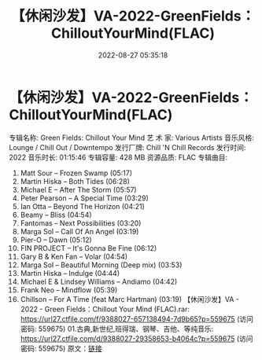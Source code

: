 ﻿---
title: 【休闲沙发】VA-2022-GreenFields：ChilloutYourMind(FLAC)
date: 2022-08-27 05:35:18
categories: 古典音乐、新世纪、纯音雅乐
tags: 纯音雅乐
---
# 【休闲沙发】VA-2022-GreenFields：ChilloutYourMind(FLAC)

专辑名称: Green Fields: Chillout Your Mind
艺 术 家: Various Artists
音乐风格: Lounge / Chill Out / Downtempo
发行厂牌: Chill 'N Chill Records
发行时间: 2022
音乐时长: 01:15:46
专辑容量: 428 MB
资源品质: FLAC
专辑曲目:
01. Matt Sour – Frozen Swamp (05:17)
02. Martin Hiska – Both Tides (06:28)
03. Michael E – After The Storm (05:57)
04. Peter Pearson – A Special Time (03:29)
05. Ian Otta – Beyond The Horizon (04:21)
06. Beamy – Bliss (04:54)
07. Fantomas – Next Possibilities (03:20)
08. Marga Sol – Call Of An Angel (03:19)
09. Pier-O – Dawn (05:12)
10. FIN PROJECT – It's Gonna Be Fine (06:12)
11. Gary B & Ken Fan – Volar (04:54)
12. Marga Sol – Beautiful Morning (Deep mix) (03:53)
13. Martin Hiska – Indulge (04:44)
14. Michael E & Lindsey Williams – Andiamo (04:42)
15. Frank Neo – Mindflow (05:39)
16. Chillson – For A Time (feat Marc Hartman) (03:19)
【休闲沙发】VA - 2022 - Green Fields：Chillout
Your Mind (FLAC).rar: https://url27.ctfile.com/f/9388027-657138494-7d9b65?p=559675
(访问密码: 559675)
01.古典,新世纪,班得瑞、钢琴、吉他、等纯音乐: https://url27.ctfile.com/d/9388027-29358653-b4064c?p=559675
(访问密码: 559675)
原文：[链接](https://blog.sina.com.cn/s/blog_1647c7e7601030z2q.html)